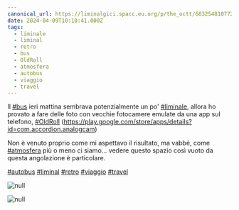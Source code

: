 ```yaml
---
canonical_url: https://liminalgici.spacc.eu.org/p/the_octt/683254810772482578
date: 2024-04-09T10:10:41.000Z
tags: 
  - liminale
  - liminal
  - retro
  - bus
  - OldRoll
  - atmosfera
  - autobus
  - viaggio
  - travel
---
```


Il <a href="https://liminalgici.spacc.eu.org/discover/tags/bus?src=hash" title="#bus" class="u-url hashtag" rel="external nofollow noopener">#bus</a> ieri mattina sembrava potenzialmente un po' <a href="https://liminalgici.spacc.eu.org/discover/tags/liminale?src=hash" title="#liminale" class="u-url hashtag" rel="external nofollow noopener">#liminale</a>, allora ho provato a fare delle foto con vecchie fotocamere emulate da una app sul telefono, <a href="https://liminalgici.spacc.eu.org/discover/tags/OldRoll?src=hash" title="#OldRoll" class="u-url hashtag" rel="external nofollow noopener">#OldRoll</a> (<a href="https://play.google.com/store/apps/details?id=com.accordion.analogcam" rel="external nofollow noopener">https://play.google.com/store/apps/details?id=com.accordion.analogcam</a>)

Non è venuto proprio come mi aspettavo il risultato, ma vabbé, come <a href="https://liminalgici.spacc.eu.org/discover/tags/atmosfera?src=hash" title="#atmosfera" class="u-url hashtag" rel="external nofollow noopener">#atmosfera</a> più o meno ci siamo... vedere questo spazio così vuoto da questa angolazione è particolare.

<a href="https://liminalgici.spacc.eu.org/discover/tags/autobus?src=hash" title="#autobus" class="u-url hashtag" rel="external nofollow noopener">#autobus</a> <a href="https://liminalgici.spacc.eu.org/discover/tags/liminal?src=hash" title="#liminal" class="u-url hashtag" rel="external nofollow noopener">#liminal</a> <a href="https://liminalgici.spacc.eu.org/discover/tags/retro?src=hash" title="#retro" class="u-url hashtag" rel="external nofollow noopener">#retro</a> <a href="https://liminalgici.spacc.eu.org/discover/tags/viaggio?src=hash" title="#viaggio" class="u-url hashtag" rel="external nofollow noopener">#viaggio</a> <a href="https://liminalgici.spacc.eu.org/discover/tags/travel?src=hash" title="#travel" class="u-url hashtag" rel="external nofollow noopener">#travel</a>

![null](https://liminalgici.spacc.eu.org/storage/m/_v2/664033260845064193/c6a394f69-21cf85/2QUqboKXzSgR/954s5ofqH87hGZ4V45Xo0ZoCmKmi4kIJeEN4TrVK.jpg)

![null](https://liminalgici.spacc.eu.org/storage/m/_v2/664033260845064193/c6a394f69-21cf85/QXbAm3LuAaj0/aoKNIc11jErPFK69TQs9wdfzyr2vcyjVgC367KOv.jpg)